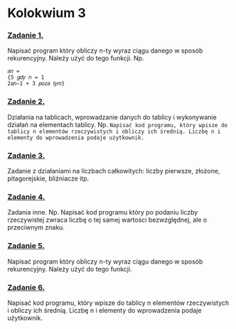 # Kolokwium 3

### [Zadanie 1.](https://github.com/dawidolko/Programming-Cpp/blob/main/KOLOKWIUM/exam4/Zadanie1.cpp)
Napisać program który obliczy n-ty wyraz ciągu danego w sposób rekurencyjny. Należy użyć
do tego funkcji. Np.
```
𝑎𝑛 = 
{5 𝑔𝑑𝑦 𝑛 = 1
2𝑎𝑛−1 + 3 𝑝𝑜𝑧𝑎 𝑡𝑦𝑚}
```
### [Zadanie 2.](https://github.com/dawidolko/Programming-Cpp/blob/main/KOLOKWIUM/exam4/Zadanie2.cpp)
Działania na tablicach, wprowadzanie danych do tablicy i wykonywanie działań na
elementach tablicy. Np.
`Napisać kod programu, który wpisze do tablicy n elementów rzeczywistych i obliczy ich
średnią. Liczbę n i elementy do wprowadzenia podaje użytkownik.`

### [Zadanie 3.](https://github.com/dawidolko/Programming-Cpp/blob/main/KOLOKWIUM/exam4/Zadanie3.cpp)
Zadanie z działaniami na liczbach całkowitych: liczby pierwsze, złożone, pitagorejskie,
bliźniacze itp.

### [Zadanie 4.](https://github.com/dawidolko/Programming-Cpp/blob/main/KOLOKWIUM/exam4/Zadanie4.cpp)
Zadania inne. Np. Napisać kod programu który po podaniu liczby rzeczywistej zwraca liczbę o
tej samej wartości bezwzględnej, ale o przeciwnym znaku.

### [Zadanie 5.](https://github.com/dawidolko/Programming-Cpp/blob/main/KOLOKWIUM/exam4/Zadanie5.cpp)
Napisać program który obliczy n-ty wyraz ciągu danego w sposób rekurencyjny. Należy użyć do tego funkcji.

### [Zadanie 6.](https://github.com/dawidolko/Programming-Cpp/blob/main/KOLOKWIUM/exam4/Zadanie6.cpp)
Napisać kod programu, który wpisze do tablicy n elementów rzeczywistych i obliczy ich średnią. Liczbę n i elementy do wprowadzenia podaje użytkownik.
